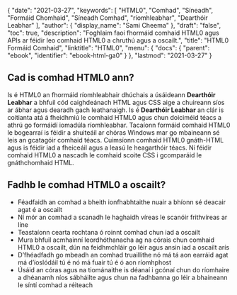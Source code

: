 {
  "date": "2021-03-27",
  "keywords": [
"HTML0",
"Comhad",
"Síneadh",
"Formáid Chomhaid",
"Síneadh Comhad",
"ríomhleabhar",
"Dearthóir Leabhar"
],
  "author": {
    "display_name": "Sami Cheema"
},
  "draft": "false",
  "toc": true,
  "description": "Foghlaim faoi fhormáid comhaid HTML0 agus APIs ar féidir leo comhaid HTML0 a chruthú agus a oscailt.",
  "title": "HTML0 Formáid Comhaid",
  "linktitle": "HTML0",
  "menu": {
    "docs": {
      "parent": "ebook",
      "identifier": "ebook-html-ga0"
}
},
  "lastmod": "2021-03-27"
}

## Cad is comhad HTML0 ann? ##

Is é HTML0 an fhormáid ríomhleabhair dhúchais a úsáideann **Dearthóir Leabhar** a bhfuil cód caighdeánach HTML agus CSS aige a chuireann síos ar ábhar agus dearadh gach leathanaigh. Is é **Dearthóir Leabhar** an clár is coitianta atá á fheidhmiú le comhaid HTML0 agus chun doiciméid téacs a athrú go formáidí iomadúla ríomhleabhar. Tacaíonn formáid comhaid HTML0 le bogearraí is féidir a shuiteáil ar chóras Windows mar go mbaineann sé leis an gcatagóir comhaid téacs. Cuimsíonn comhaid HTML0 gnáth-HTML agus is féidir iad a fheiceáil agus a leasú le heagarthóir téacs. Ní féidir comhaid HTML0 a nascadh le comhaid scoite CSS i gcomparáid le gnáthchomhaid HTML.

## Fadhb le comhad HTML0 a oscailt? ##

 * 	Féadfaidh an comhad a bheith ionfhabhtaithe nuair a bhíonn sé deacair agat é a oscailt 
 *  Ní mór an comhad a scanadh le haghaidh víreas le scanóir frithvíreas ar líne
* Teastaíonn cearta rochtana ó roinnt comhad chun iad a oscailt
* Mura bhfuil acmhainní leordhóthanacha ag na córais chun comhaid HTML0 a oscailt, dún na feidhmchláir go léir agus ansin iad a oscailt arís
 *  D’fhéadfadh go mbeadh an comhad truaillithe nó má tá aon earráid agat má d’íoslódáil tú é nó má fuair tú é ó aon ríomhphost
* Úsáid an córas agus na tiománaithe is déanaí i gcónaí chun do ríomhaire a dhéanamh níos sábháilte agus chun na fadhbanna go léir a bhaineann le síntí comhad a réiteach

